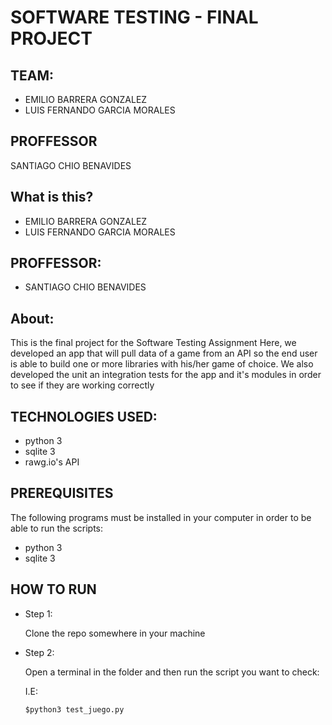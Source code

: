 # SOFTWARE TESTING - FINAL PROJECT

## TEAM:

- EMILIO BARRERA GONZALEZ
- LUIS FERNANDO GARCIA MORALES

## PROFFESSOR

SANTIAGO CHIO BENAVIDES

## What is this?


- EMILIO BARRERA GONZALEZ
- LUIS FERNANDO GARCIA MORALES

## PROFFESSOR:

- SANTIAGO CHIO BENAVIDES

## About:
This is the final project for the Software Testing Assignment
Here, we developed an app that will pull data of a game from an API so the end user is able to build one or more libraries with his/her game of choice.
We also developed the unit an integration tests for the app and it's modules in order to see if they are working correctly

## TECHNOLOGIES USED:

- python 3
- sqlite 3
- rawg.io's API

## PREREQUISITES

The following programs must be installed in your computer in order to be able to run the scripts:
- python 3
- sqlite 3



## HOW TO RUN
- Step 1: 
    
    Clone the repo somewhere in your machine

- Step 2:
    
    Open a terminal in the folder and then run the script you want to check:
    
    I.E:
    
    ```$python3 test_juego.py```


